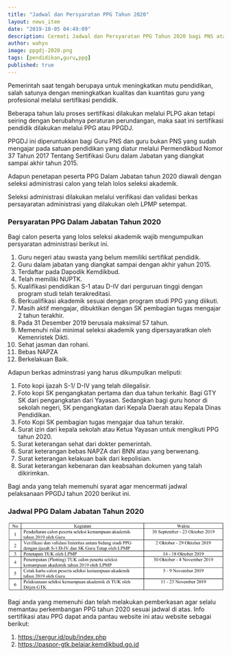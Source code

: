 ```yaml
---
title: "Jadwal dan Persyaratan PPG Tahun 2020"
layout: news_item
date: "2019-10-05 04:49:09"
description: Cermati Jadwal dan Persyaratan PPG Tahun 2020 bagi PNS ataupun bukan PNS.
author: wahyu
image: ppgdj-2020.png
tags: [pendidikan,guru,ppg]
published: true
---
```


Pemerintah saat tengah berupaya untuk meningkatkan mutu pendidikan, salah satunya dengan meningkatkan kualitas dan kuantitas guru yang profesional melalui sertifikasi pendidik. 

Beberapa tahun lalu proses sertifikasi dilakukan melalui PLPG akan tetapi seiring dengan berubahnya peraturan perundangan, maka saat ini sertifikasi pendidik dilakukan melalui PPG atau PPGDJ.

PPGDJ ini diperuntukkan bagi Guru PNS dan guru bukan PNS yang sudah mengajar pada satuan pendidikan yang diatur melalui Permendikbud Nomor 37 Tahun 2017 Tentang Sertifikasi Guru dalam Jabatan yang diangkat sampai akhir tahun 2015.

Adapun penetapan peserta PPG Dalam Jabatan tahun 2020 diawali dengan seleksi administrasi calon yang telah lolos seleksi akademik.

Seleksi administrasi dilakukan melalui verifikasi dan validasi berkas persayaratan administrasi yang dilakukan oleh LPMP setempat.

### Persyaratan PPG Dalam Jabatan Tahun 2020
Bagi calon peserta yang lolos seleksi akademik wajib mengumpulkan persyaratan administrasi berikut ini.

1. Guru negeri atau swasta yang belum memiliki sertifikat pendidik.
2. Guru dalam jabatan yang diangkat sampai dengan akhir yahun 2015.
3. Terdaftar pada Dapodik Kemdikbud.
4. Telah memiliki NUPTK.
5. Kualifikasi pendidikan S-1 atau D-IV dari perguruan tinggi dengan program studi telah terakreditasi.
6. Berkualifikasi akademik sesuai dengan program studi PPG yang diikuti.
7. Masih aktif mengajar, dibuktikan dengan SK pembagian tugas mengajar 2 tahun terakhir.
8. Pada 31 Desember 2019 berusaia maksimal 57 tahun.
9. Memenuhi nilai minimal seleksi akademik yang dipersayaratkan oleh Kemenristek Dikti.
10. Sehat jasman dan rohani.
11. Bebas NAPZA
12. Berkelakuan Baik.

Adapun berkas adminstrasi yang harus dikumpulkan meliputi:
1. Foto kopi ijazah S-1/ D-IV yang telah dilegalisir.
2. Foto kopi SK pengangkatan pertama dan dua tahun terkahir. Bagi GTY SK dari pengangkatan dari Yayasan. Sedangkan bagi guru honor di sekolah negeri, SK pengangkatan dari Kepala Daerah atau Kepala Dinas Pendidikan.
3. Foto Kopi SK pembagian tugas mengajar dua tahun terakir.
4. Surat izin dari kepala sekolah atau Ketua Yayasan untuk mengikuti PPG tahun 2020.
5. Surat keterangan sehat dari dokter pemerintah.
6. Surat keterangan bebas NAPZA dari BNN atau yang berwenang.
7. Surat keterangan kelakuan baik dari kepolisian.
8. Surat keterangan kebenaran dan keabsahan dokumen yang talah dikirimkan.

Bagi anda yang telah memenuhi syarat agar mencermati jadwal pelaksanaan PPGDJ tahun 2020 berikut ini.

### Jadwal PPG Dalam Jabatan Tahun 2020
![Jadwal PPG](/img/Jadwal-ppg-2020.png "Jadwal PPG")

Bagi anda yang memenuhi dan telah melakukan pemberkasan agar selalu memantau perkembangan PPG tahun 2020 sesuai jadwal di atas.
Info sertifikasi atau PPG dapat anda pantau website ini atau website sebagai berikut:
1. https://sergur.id/pub/index.php
2. https://paspor-gtk.belajar.kemdikbud.go.id
